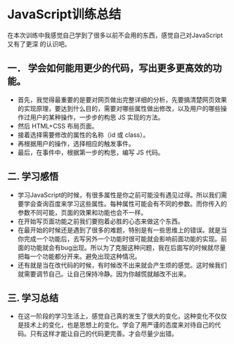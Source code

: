 ﻿#    JavaScript训练总结
在本次训练中我感觉自己学到了很多以前不会用的东西，感觉自己对JavaScript又有了更深
的认识吧。
## 一．	学会如何能用更少的代码，写出更多更高效的功能。
* 首先，我觉得最重要的是要对网页做出完整详细的分析，先要搞清楚网页效果的实现原理，要达到什么目的，需要对哪些属性做出修改，以及用户的哪些操作过用户的某种操作，一步步的构思 JS 实现的方法。
* 然后 HTML+CSS 布局页面。
* 接着选择需要修改的属性的名称（id 或 class）。
* 再根据用户的操作，选择相应的触发事件。
* 最后，在事件中，根据第一步的构思，编写 JS 代码。
## 二.   学习感悟
* 学习JavaScript的时候，有很多属性是你之前可能没有遇见过得。所以我们需要学会查询百度来学习这些属性。每种属性可能会有不同的参数。而你传入的参数不同可能，页面的效果和功能也会不一样。
* 在开始写页面功能之前我们要抱着必胜的心态来做这个东西。
* 在最开始的时候还是遇到了很多的难题，特别是有一些思维上的错误。就是当你完成一个功能后，去写另外一个功能时很可能就会影响前面功能的实现。前面的功能就会有bug出现。所以为了克服这种问题，我在后面写的时候就尽量把每一个功能都分开来。避免出现这种情况。
* 还有就是当在改代码的时候，有时候改不出来就会产生烦的感觉。这时候我们就需要调节自己。让自己保持冷静。因为你越慌就越改不出来。
## 三.   学习总结
* 在这一阶段的学习生活上，感觉自己真的发生了很大的变化，这种变化不仅仅是技术上的变化，也是思想上的变化。学会了用严谨的态度来对待自己的代码。只有这样才能让自己的代码更完善。才会尽量少出错。
    
       
   





